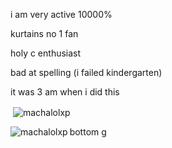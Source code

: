 i am very active 10000%

kurtains no 1 fan

holy c enthusiast

bad at spelling (i failed kindergarten)

it was 3 am when i did this


<p>&nbsp;<img align="center" src="https://github-readme-stats.vercel.app/api?username=macha010010&show_icons=true&locale=en" alt="machalolxp" /></p>


<p><img align="left" src="https://github-readme-stats.vercel.app/api/top-langs?username=macha010010&show_icons=true&locale=en" alt="machalolxp" /></p>

bottom g
